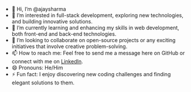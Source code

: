 - 👋 Hi, I’m @ajaysharma
- 👀 I’m interested in full-stack development, exploring new technologies, and building innovative solutions.
- 🌱 I’m currently learning and enhancing my skills in web development, both front-end and back-end technologies.
- 💞️ I’m looking to collaborate on open-source projects or any exciting initiatives that involve creative problem-solving.
- 📫 How to reach me: Feel free to send me a message here on GitHub or connect with me on [LinkedIn](<https://www.linkedin.com/in/ajaykumar1707/>).
- 😄 Pronouns: He/Him
- ⚡ Fun fact: I enjoy discovering new coding challenges and finding elegant solutions to them.


<!---
ajaysharma0/ajaysharma0 is a ✨ special ✨ repository because its `README.md` (this file) appears on your GitHub profile.
You can click the Preview link to take a look at your changes.
--->
